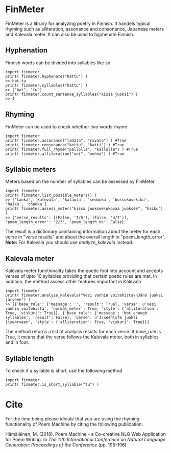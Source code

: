 # FinMeter

FinMeter is a library for analyzing poetry in Finnish. It handels typical rhyming such as alliteration, assonance and consonance, Japanese meters and Kalevala meter. It can also be used to hyphenate Finnish.

## Hyphenation

Finnish words can be divided into syllables like so

	import finmeter
	print( finmeter.hyphenate("hattu") )
	>> hat-tu
	print( finmeter.syllables("hattu") )
	>> ["hat", "tu"]
	print( finmeter.count_sentence_syllables("kissa juoksi") )
	>> 4

## Rhyming

FinMeter can be used to check whether two words rhyme

	import finmeter
	print( finmeter.assonance("ladata", "ravata") ) #True
	print( finmeter.consonance("kettu", "katti") ) #True
	print( finmeter.full_rhyme("pallolla", "kallolla") ) #True
	print( finmeter.alliteration("voi", "vehnä") ) #True

## Syllabic meters

Meters based on the number of syllables can be assessed by FinMeter

	import finmeter
	print( finmeter.list_possible_meters() )
	>> ['tanka', 'kalevala', 'katauta', 'sedooka', 'bussokusekika', 'haiku', 'chooka']
	print( finmeter.assess_meter("kissa juoksee\nkovaa juoksee", "haiku") )
	>> {'verse_results': [(False, '4/5'), (False, '4/7')], 'poem_length_error': '2/3', 'poem_length_ok': False}

The result is a dictionary cointaining information about the meter for each verse in "verse results" and about the overall length in "poem_length_error". **Note:** For Kalevala you should use *analyze_kalevala* instead.

## Kalevala meter

Kalevala meter functionality takes the poetic foot into account and accepts verses of upto 10 syllables providing that certain poetic rules are met. In addition, the method assess other features important in Kalevala

	import finmeter
	print( finmeter.analyze_kalevala("Vesi vanhin voitehista\nJänö juoksi järveen") )
	>> [{'base_rule': {'message': '', 'result': True}, 'verse': u'Vesi vanhin voitehista', 'normal_meter': True, 'style': {'alliteration': True, 'viskuri': True}}, {'base_rule': {'message': 'Not enough syllables', 'result': False}, 'verse': u'J\xe4n\xf6 juoksi j\xe4rveen', 'style': {'alliteration': True, 'viskuri': True}}]

The method returns a list of analysis results for each verse. If base_rule is True, it means that the verse follows the Kalevala meter, both in syllables and in foot.

## Syllable length

To check if a syllable is short, use the following method

	import finmeter
	print( finmeter.is_short_syllable("tu") )

# Cite

For the time being please idicate that you are using the rhyming functionality of Poem Machine by citing the following publication.

Hämäläinen, M. (2018). Poem Machine - a Co-creative NLG Web Application for Poem Writing. In *The 11th International Conference on Natural Language Generation: Proceedings of the Conference* (pp. 195–196)
